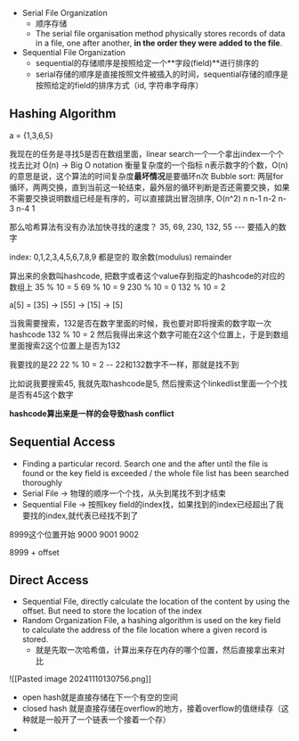 - Serial File Organization
	- 顺序存储
	- The serial file organisation method physically stores records of data in a file, one after another, **in the order they were added to the file**.
- Sequential File Organization
	- sequential的存储顺序是按照给定一个**字段(field)**进行排序的
	- serial存储的顺序是直接按照文件被插入的时间，sequential存储的顺序是按照给定的field的排序方式（id, 字符串字母序）

## Hashing Algorithm
a = {1,3,6,5}

我现在的任务是寻找5是否在数组里面，linear search一个一个拿出index一个个找去比对
O(n) -> Big O notation 衡量复杂度的一个指标
n表示数字的个数，O(n)的意思是说，这个算法的时间复杂度**最坏情况**是要循环n次
Bubble sort: 两层for循环，两两交换，直到当前这一轮结束，最外层的循环判断是否还需要交换，如果不需要交换说明数组已经是有序的，可以直接跳出冒泡排序, O(n^2)
n
n-1
n-2
n-3
n-4
1


那么哈希算法有没有办法加快寻找的速度？
35, 69, 230, 132, 55 --- 要插入的数字

index: 0,1,2,3,4,5,6,7,8,9
都是空的
取余数(modulus) remainder

算出来的余数叫hashcode, 把数字或者这个value存到指定的hashcode的对应的数组上
35 % 10 = 5
69 % 10 = 9
230 % 10 = 0
132 % 10 = 2




a[5] = [35] -> [55] -> [15] -> [5]


当我需要搜索，132是否在数字里面的时候，我也要对即将搜索的数字取一次hashcode
132 % 10 = 2
然后我得出来这个数字可能在2这个位置上，于是到数组里面搜索2这个位置上是否为132

我要找的是22
22 % 10 = 2    -- 22和132数字不一样，那就是找不到

比如说我要搜索45, 我就先取hashcode是5, 然后搜索这个linkedlist里面一个个找是否有45这个数字

**hashcode算出来是一样的会导致hash conflict** 

## Sequential Access
- Finding a particular record. Search one and the after until the file is found or the key field is exceeded / the whole file list has been searched thoroughly
- Serial File -> 物理的顺序一个个找，从头到尾找不到才结束
- Sequential File -> 按照key field的index找，如果找到的index已经超出了我要找的index,就代表已经找不到了

8999这个位置开始
9000
9001
9002

8999 + offset

## Direct Access
- Sequential File, directly calculate the location of the content by using the offset. But need to store the location of the index
- Random Organization File, a hashing algorithm is used on the key field to calculate the address of the file location where a given record is stored. 
	- 就是先取一次哈希值，计算出来存在内存的哪个位置，然后直接拿出来对比


![[Pasted image 20241110130756.png]]


- open hash就是直接存储在下一个有空的空间
- closed hash 就是直接存储在overflow的地方，接着overflow的值继续存（这种就是一般开了一个链表一个接着一个存）
- 